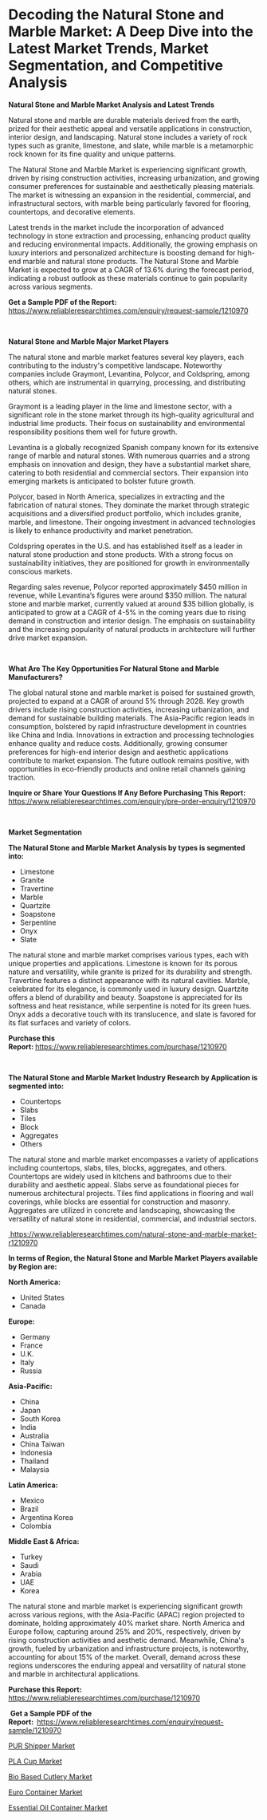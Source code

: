 <p><h1>Decoding the Natural Stone and Marble Market: A Deep Dive into the Latest Market Trends, Market Segmentation, and Competitive Analysis</h1></p><p><strong>Natural Stone and Marble Market Analysis and Latest Trends</strong></p>
<p><p>Natural stone and marble are durable materials derived from the earth, prized for their aesthetic appeal and versatile applications in construction, interior design, and landscaping. Natural stone includes a variety of rock types such as granite, limestone, and slate, while marble is a metamorphic rock known for its fine quality and unique patterns.</p><p>The Natural Stone and Marble Market is experiencing significant growth, driven by rising construction activities, increasing urbanization, and growing consumer preferences for sustainable and aesthetically pleasing materials. The market is witnessing an expansion in the residential, commercial, and infrastructural sectors, with marble being particularly favored for flooring, countertops, and decorative elements.</p><p>Latest trends in the market include the incorporation of advanced technology in stone extraction and processing, enhancing product quality and reducing environmental impacts. Additionally, the growing emphasis on luxury interiors and personalized architecture is boosting demand for high-end marble and natural stone products. The Natural Stone and Marble Market is expected to grow at a CAGR of 13.6% during the forecast period, indicating a robust outlook as these materials continue to gain popularity across various segments.</p></p>
<p><strong>Get a Sample PDF of the Report:&nbsp;</strong> <a href="https://www.reliableresearchtimes.com/enquiry/request-sample/1210970?utm_campaign=1400&utm_medium=2&utm_source=Github&utm_content=ia&utm_term=04102024&utm_id=natural-stone-and-marble">https://www.reliableresearchtimes.com/enquiry/request-sample/1210970</a></p>
<p>&nbsp;</p>
<p><strong>Natural Stone and Marble Major Market Players</strong></p>
<p><p>The natural stone and marble market features several key players, each contributing to the industry's competitive landscape. Noteworthy companies include Graymont, Levantina, Polycor, and Coldspring, among others, which are instrumental in quarrying, processing, and distributing natural stones.</p><p>Graymont is a leading player in the lime and limestone sector, with a significant role in the stone market through its high-quality agricultural and industrial lime products. Their focus on sustainability and environmental responsibility positions them well for future growth.</p><p>Levantina is a globally recognized Spanish company known for its extensive range of marble and natural stones. With numerous quarries and a strong emphasis on innovation and design, they have a substantial market share, catering to both residential and commercial sectors. Their expansion into emerging markets is anticipated to bolster future growth.</p><p>Polycor, based in North America, specializes in extracting and the fabrication of natural stones. They dominate the market through strategic acquisitions and a diversified product portfolio, which includes granite, marble, and limestone. Their ongoing investment in advanced technologies is likely to enhance productivity and market penetration.</p><p>Coldspring operates in the U.S. and has established itself as a leader in natural stone production and stone products. With a strong focus on sustainability initiatives, they are positioned for growth in environmentally conscious markets.</p><p>Regarding sales revenue, Polycor reported approximately $450 million in revenue, while Levantina’s figures were around $350 million. The natural stone and marble market, currently valued at around $35 billion globally, is anticipated to grow at a CAGR of 4-5% in the coming years due to rising demand in construction and interior design. The emphasis on sustainability and the increasing popularity of natural products in architecture will further drive market expansion.</p></p>
<p>&nbsp;</p>
<p><strong>What Are The Key Opportunities For Natural Stone and Marble Manufacturers?</strong></p>
<p><p>The global natural stone and marble market is poised for sustained growth, projected to expand at a CAGR of around 5% through 2028. Key growth drivers include rising construction activities, increasing urbanization, and demand for sustainable building materials. The Asia-Pacific region leads in consumption, bolstered by rapid infrastructure development in countries like China and India. Innovations in extraction and processing technologies enhance quality and reduce costs. Additionally, growing consumer preferences for high-end interior design and aesthetic applications contribute to market expansion. The future outlook remains positive, with opportunities in eco-friendly products and online retail channels gaining traction.</p></p>
<p><strong>Inquire or Share Your Questions If Any Before Purchasing This Report:</strong> <a href="https://www.reliableresearchtimes.com/enquiry/pre-order-enquiry/1210970?utm_campaign=1400&utm_medium=2&utm_source=Github&utm_content=ia&utm_term=04102024&utm_id=natural-stone-and-marble">https://www.reliableresearchtimes.com/enquiry/pre-order-enquiry/1210970</a></p>
<p>&nbsp;</p>
<p><strong>Market Segmentation</strong></p>
<p><strong>The Natural Stone and Marble Market Analysis by types is segmented into:</strong></p>
<p><ul><li>Limestone</li><li>Granite</li><li>Travertine</li><li>Marble</li><li>Quartzite</li><li>Soapstone</li><li>Serpentine</li><li>Onyx</li><li>Slate</li></ul></p>
<p><p>The natural stone and marble market comprises various types, each with unique properties and applications. Limestone is known for its porous nature and versatility, while granite is prized for its durability and strength. Travertine features a distinct appearance with its natural cavities. Marble, celebrated for its elegance, is commonly used in luxury design. Quartzite offers a blend of durability and beauty. Soapstone is appreciated for its softness and heat resistance, while serpentine is noted for its green hues. Onyx adds a decorative touch with its translucence, and slate is favored for its flat surfaces and variety of colors.</p></p>
<p><strong>Purchase this Report:&nbsp;</strong><a href="https://www.reliableresearchtimes.com/purchase/1210970?utm_campaign=1400&utm_medium=2&utm_source=Github&utm_content=ia&utm_term=04102024&utm_id=natural-stone-and-marble">https://www.reliableresearchtimes.com/purchase/1210970</a></p>
<p>&nbsp;</p>
<p><strong>The Natural Stone and Marble Market Industry Research by Application is segmented into:</strong></p>
<p><ul><li>Countertops</li><li>Slabs</li><li>Tiles</li><li>Block</li><li>Aggregates</li><li>Others</li></ul></p>
<p><p>The natural stone and marble market encompasses a variety of applications including countertops, slabs, tiles, blocks, aggregates, and others. Countertops are widely used in kitchens and bathrooms due to their durability and aesthetic appeal. Slabs serve as foundational pieces for numerous architectural projects. Tiles find applications in flooring and wall coverings, while blocks are essential for construction and masonry. Aggregates are utilized in concrete and landscaping, showcasing the versatility of natural stone in residential, commercial, and industrial sectors.</p></p>
<p><a href="https://www.reliableresearchtimes.com/natural-stone-and-marble-market-r1210970?utm_campaign=1400&utm_medium=2&utm_source=Github&utm_content=ia&utm_term=04102024&utm_id=natural-stone-and-marble">&nbsp;https://www.reliableresearchtimes.com/natural-stone-and-marble-market-r1210970</a></p>
<p><strong>In terms of Region, the Natural Stone and Marble Market Players available by Region are:</strong></p>
<p>
    <p> <strong> North America: </strong>
        <ul>
            <li>United States</li>
            <li>Canada</li>
        </ul>
        </p> 
    <p> <strong> Europe: </strong>
        <ul>
            <li>Germany</li>
            <li>France</li>
            <li>U.K.</li>
            <li>Italy</li>
            <li>Russia</li>
        </ul>
        </p> 
    <p> <strong> Asia-Pacific: </strong>
        <ul>
            <li>China</li>
            <li>Japan</li>
            <li>South Korea</li>
            <li>India</li>
            <li>Australia</li>
            <li>China Taiwan</li>
            <li>Indonesia</li>
            <li>Thailand</li>
            <li>Malaysia</li>
        </ul>
        </p> 
    <p> <strong> Latin America: </strong>
        <ul>
            <li>Mexico</li>
            <li>Brazil</li>
            <li>Argentina Korea</li>
            <li>Colombia</li>
        </ul>
        </p> 
    <p> <strong> Middle East & Africa: </strong>
        <ul>
            <li>Turkey</li>
            <li>Saudi</li>
            <li>Arabia</li>
            <li>UAE</li>
            <li>Korea</li>
        </ul>
    </p>
    </p>
<p><p>The natural stone and marble market is experiencing significant growth across various regions, with the Asia-Pacific (APAC) region projected to dominate, holding approximately 40% market share. North America and Europe follow, capturing around 25% and 20%, respectively, driven by rising construction activities and aesthetic demand. Meanwhile, China's growth, fueled by urbanization and infrastructure projects, is noteworthy, accounting for about 15% of the market. Overall, demand across these regions underscores the enduring appeal and versatility of natural stone and marble in architectural applications.</p></p>
<p><strong>Purchase this Report: </strong><a href="https://www.reliableresearchtimes.com/purchase/1210970?utm_campaign=1400&utm_medium=2&utm_source=Github&utm_content=ia&utm_term=04102024&utm_id=natural-stone-and-marble">https://www.reliableresearchtimes.com/purchase/1210970</a></p>
<p>&nbsp;<strong>Get a Sample PDF of the Report:&nbsp;&nbsp;</strong><a href="https://www.reliableresearchtimes.com/enquiry/request-sample/1210970?utm_campaign=1400&utm_medium=2&utm_source=Github&utm_content=ia&utm_term=04102024&utm_id=natural-stone-and-marble">https://www.reliableresearchtimes.com/enquiry/request-sample/1210970</a></p>
<p><strong></strong></p>
<p><p><a href="https://www.linkedin.com/pulse/pur-shipper-market-trends-analysis-opportunities-challenges-fmeme?utm_campaign=1400&utm_medium=2&utm_source=Github&utm_content=ia&utm_term=04102024&utm_id=natural-stone-and-marble">PUR Shipper Market</a></p><p><a href="https://www.linkedin.com/pulse/strategic-insights-global-pla-cup-market-trends-2024--yz4ve?utm_campaign=1400&utm_medium=2&utm_source=Github&utm_content=ia&utm_term=04102024&utm_id=natural-stone-and-marble">PLA Cup Market</a></p><p><a href="https://www.linkedin.com/pulse/regional-adaptations-global-bio-based-cutlery-market-trends-bprge?utm_campaign=1400&utm_medium=2&utm_source=Github&utm_content=ia&utm_term=04102024&utm_id=natural-stone-and-marble">Bio Based Cutlery Market</a></p><p><a href="https://www.linkedin.com/pulse/euro-container-market-essentials-key-players-demand-drivers-gpnxe?utm_campaign=1400&utm_medium=2&utm_source=Github&utm_content=ia&utm_term=04102024&utm_id=natural-stone-and-marble">Euro Container Market</a></p><p><a href="https://www.linkedin.com/pulse/global-essential-oil-container-market-focus-product-type-glass-3l7ne?utm_campaign=1400&utm_medium=2&utm_source=Github&utm_content=ia&utm_term=04102024&utm_id=natural-stone-and-marble">Essential Oil Container Market</a></p></p>